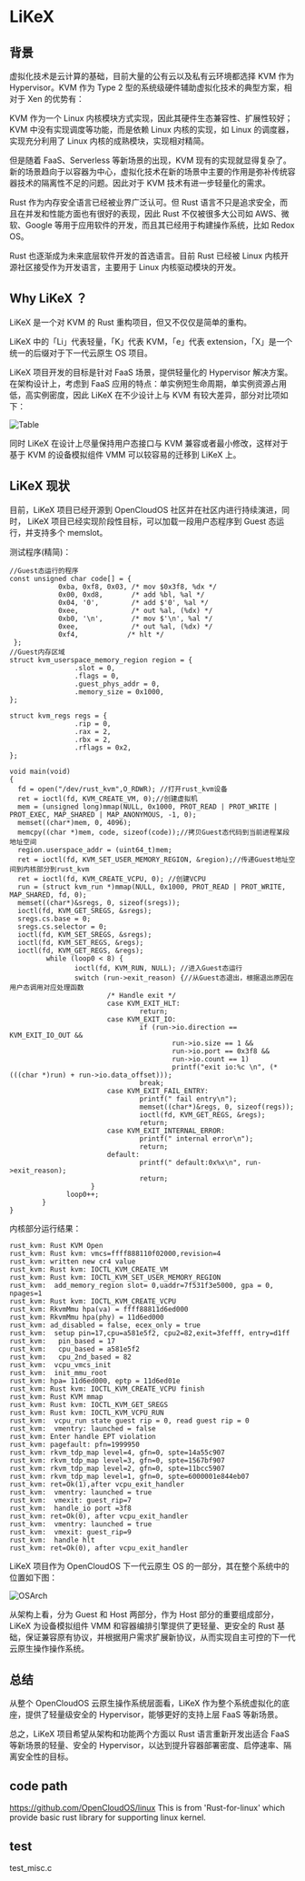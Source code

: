 # LiKeX
## 背景
虚拟化技术是云计算的基础，目前大量的公有云以及私有云环境都选择 KVM 作为Hypervisor。KVM 作为 Type 2 型的系统级硬件辅助虚拟化技术的典型方案，相对于 Xen 的优势有：

KVM 作为一个 Linux 内核模块方式实现，因此其硬件生态兼容性、扩展性较好；KVM 中没有实现调度等功能，而是依赖 Linux 内核的实现，如 Linux 的调度器，实现充分利用了 Linux 内核的成熟模块，实现相对精简。

但是随着 FaaS、Serverless 等新场景的出现，KVM 现有的实现就显得复杂了。新的场景趋向于以容器为中心，虚拟化技术在新的场景中主要的作用是弥补传统容器技术的隔离性不足的问题。因此对于 KVM 技术有进一步轻量化的需求。

Rust 作为内存安全语言已经被业界广泛认可。但 Rust 语言不只是追求安全，而且在并发和性能方面也有很好的表现，因此 Rust 不仅被很多大公司如 AWS、微软、Google 等用于应用软件的开发，而且其已经用于构建操作系统，比如 Redox OS。

Rust 也逐渐成为未来底层软件开发的首选语言。目前 Rust 已经被 Linux 内核开源社区接受作为开发语言，主要用于 Linux 内核驱动模块的开发。

## Why LiKeX ？

LiKeX 是一个对 KVM 的 Rust 重构项目，但又不仅仅是简单的重构。

LiKeX 中的「Li」代表轻量，「K」代表 KVM，「e」代表 extension，「X」是一个统一的后缀对于下一代云原生 OS 项目。

LiKeX 项目开发的目标是针对 FaaS 场景，提供轻量化的 Hypervisor 解决方案。在架构设计上，考虑到 FaaS 应用的特点：单实例短生命周期，单实例资源占用低，高实例密度，因此 LiKeX 在不少设计上与 KVM 有较大差异，部分对比项如下：

![Table](https://github.com/OpenCloudOS/LiKeX/blob/main/table.png)

同时 LiKeX 在设计上尽量保持用户态接口与 KVM 兼容或者最小修改，这样对于基于 KVM 的设备模拟组件 VMM 可以较容易的迁移到 LiKeX 上。

## LiKeX 现状

目前，LiKeX 项目已经开源到 OpenCloudOS 社区并在社区内进行持续演进，同时， LiKeX 项目已经实现阶段性目标，可以加载一段用户态程序到 Guest 态运行，并支持多个 memslot。

测试程序(精简)：

```
//Guest态运行的程序
const unsigned char code[] = {
            0xba, 0xf8, 0x03, /* mov $0x3f8, %dx */
            0x00, 0xd8,       /* add %bl, %al */
            0x04, '0',        /* add $'0', %al */
            0xee,             /* out %al, (%dx) */
            0xb0, '\n',       /* mov $'\n', %al */
            0xee,             /* out %al, (%dx) */
            0xf4,            /* hlt */
 };
//Guest内存区域
struct kvm_userspace_memory_region region = {
                .slot = 0,
                .flags = 0,
                .guest_phys_addr = 0, 
                .memory_size = 0x1000,
};

struct kvm_regs regs = {
                .rip = 0, 
                .rax = 2,
                .rbx = 2,
                .rflags = 0x2,
};

void main(void)
{
  fd = open("/dev/rust_kvm",O_RDWR); //打开rust_kvm设备
  ret = ioctl(fd, KVM_CREATE_VM, 0);//创建虚拟机
  mem = (unsigned long)mmap(NULL, 0x1000, PROT_READ | PROT_WRITE | PROT_EXEC, MAP_SHARED | MAP_ANONYMOUS, -1, 0);
  memset((char*)mem, 0, 4096);
  memcpy((char *)mem, code, sizeof(code));//拷贝Guest态代码到当前进程某段地址空间
  region.userspace_addr = (uint64_t)mem;
  ret = ioctl(fd, KVM_SET_USER_MEMORY_REGION, &region);//传递Guest地址空间到内核部分到rust_kvm
  ret = ioctl(fd, KVM_CREATE_VCPU, 0); //创建VCPU
  run = (struct kvm_run *)mmap(NULL, 0x1000, PROT_READ | PROT_WRITE, MAP_SHARED, fd, 0);
  memset((char*)&sregs, 0, sizeof(sregs));
  ioctl(fd, KVM_GET_SREGS, &sregs);
  sregs.cs.base = 0;
  sregs.cs.selector = 0;
  ioctl(fd, KVM_SET_SREGS, &sregs);
  ioctl(fd, KVM_SET_REGS, &regs);
  ioctl(fd, KVM_GET_REGS, &regs);
         while (loop0 < 8) {
                ioctl(fd, KVM_RUN, NULL); //进入Guest态运行
                switch (run->exit_reason) {//从Guest态退出，根据退出原因在用户态调用对应处理函数
                        /* Handle exit */
                        case KVM_EXIT_HLT:
                                return;
                        case KVM_EXIT_IO:
                                if (run->io.direction == KVM_EXIT_IO_OUT &&
                                        run->io.size == 1 &&
                                        run->io.port == 0x3f8 &&
                                        run->io.count == 1)
                                        printf("exit io:%c \n", (*(((char *)run) + run->io.data_offset)));
                                break;
                        case KVM_EXIT_FAIL_ENTRY:
                                printf(" fail entry\n");
                                memset((char*)&regs, 0, sizeof(regs));
                                ioctl(fd, KVM_GET_REGS, &regs);
                                return;
                        case KVM_EXIT_INTERNAL_ERROR:
                                printf(" internal error\n");
                                return;
                        default:
                                printf(" default:0x%x\n", run->exit_reason);
                                return;
                	}
              loop0++;
        }
}
```
内核部分运行结果：
```
rust_kvm: Rust KVM Open
rust_kvm: Rust kvm: vmcs=ffff888110f02000,revision=4
rust_kvm: written new cr4 value
rust_kvm: Rust kvm: IOCTL_KVM_CREATE_VM
rust_kvm: Rust kvm: IOCTL_KVM_SET_USER_MEMORY_REGION
rust_kvm:  add_memory_region slot= 0,uaddr=7f531f3e5000, gpa = 0, npages=1
rust_kvm: Rust kvm: IOCTL_KVM_CREATE_VCPU
rust_kvm: RkvmMmu hpa(va) = ffff88811d6ed000
rust_kvm: RkvmMmu hpa(phy) = 11d6ed000
rust_kvm: ad_disabled = false, ecex_only = true
rust_kvm:  setup pin=17,cpu=a581e5f2, cpu2=82,exit=3fefff, entry=d1ff
rust_kvm:   pin_based = 17
rust_kvm:   cpu_based = a581e5f2
rust_kvm:   cpu_2nd_based = 82
rust_kvm:  vcpu_vmcs_init
rust_kvm:  init_mmu_root
rust_kvm: hpa= 11d6ed000, eptp = 11d6ed01e
rust_kvm: Rust kvm: IOCTL_KVM_CREATE_VCPU finish
rust_kvm: Rust KVM mmap
rust_kvm: Rust kvm: IOCTL_KVM_GET_SREGS
rust_kvm: Rust kvm: IOCTL_KVM_VCPU_RUN
rust_kvm:  vcpu_run state guest rip = 0, read guest rip = 0
rust_kvm:  vmentry: launched = false
rust_kvm: Enter handle EPT violation
rust_kvm: pagefault: pfn=1999950
rust_kvm: rkvm_tdp_map level=4, gfn=0, spte=14a55c907
rust_kvm: rkvm_tdp_map level=3, gfn=0, spte=1567bf907
rust_kvm: rkvm_tdp_map level=2, gfn=0, spte=11bcc5907
rust_kvm: rkvm_tdp_map level=1, gfn=0, spte=6000001e844eb07
rust_kvm: ret=Ok(1),after vcpu_exit_handler
rust_kvm:  vmentry: launched = true
rust_kvm:  vmexit: guest_rip=7
rust_kvm:  handle_io port =3f8
rust_kvm: ret=Ok(0), after vcpu_exit_handler
rust_kvm:  vmentry: launched = true
rust_kvm:  vmexit: guest_rip=9
rust_kvm:  handle hlt
rust_kvm: ret=Ok(0), after vcpu_exit_handler
```
LiKeX 项目作为 OpenCloudOS 下一代云原生 OS 的一部分，其在整个系统中的位置如下图：

![OSArch](https://github.com/OpenCloudOS/LiKeX/blob/main/osarch.png)

从架构上看，分为 Guest 和 Host 两部分，作为 Host 部分的重要组成部分，LiKeX 为设备模拟组件 VMM 和容器编排引擎提供了更轻量、更安全的 Rust 基础，保证兼容原有协议，并根据用户需求扩展新协议，从而实现自主可控的下一代云原生操作操作系统。

## 总结

从整个 OpenCloudOS 云原生操作系统层面看，LiKeX 作为整个系统虚拟化的底座，提供了轻量级安全的 Hypervisor，能够更好的支持上层 FaaS 等新场景。

总之，LiKeX 项目希望从架构和功能两个方面以 Rust 语言重新开发出适合 FaaS 等新场景的轻量、安全的 Hypervisor，以达到提升容器部署密度、启停速率、隔离安全性的目标。

## code path

https://github.com/OpenCloudOS/linux
This is from 'Rust-for-linux' which provide basic rust library for supporting linux kernel.

## test

test_misc.c
